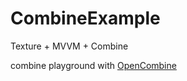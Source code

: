 # CombineExample

Texture + MVVM + Combine

combine playground with [OpenCombine](https://github.com/broadwaylamb/OpenCombine)
